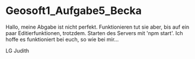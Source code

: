 # Geosoft1_Aufgabe5_Becka

Hallo, meine Abgabe ist nicht perfekt.
Funktionieren tut sie aber, bis auf ein paar Editierfunktionen, trotzdem. 
Starten des Servers mit 'npm start'.
Ich hoffe es funktioniert bei euch, so wie bei mir...

LG Judith
